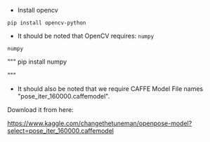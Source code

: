 * Install opencv

```
pip install opencv-python
```
* It should be noted that OpenCV requires: ``numpy`` 

``numpy`` 

"""
pip install numpy

"""

* It should also be noted that we require CAFFE Model File names "pose_iter_160000.caffemodel".

Download it from here:

https://www.kaggle.com/changethetuneman/openpose-model?select=pose_iter_160000.caffemodel